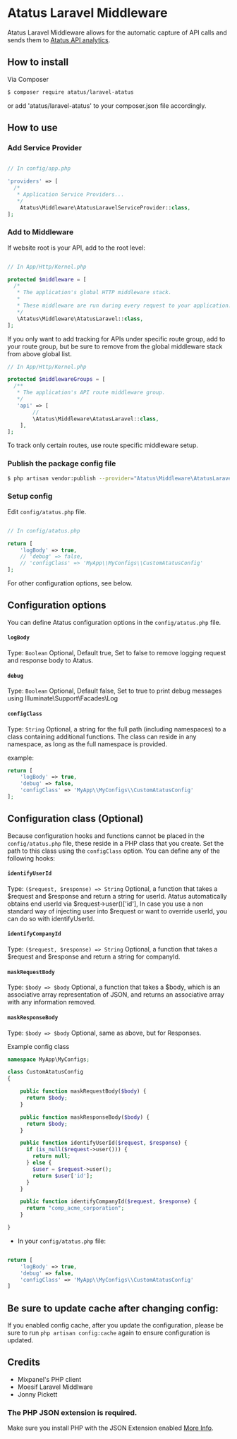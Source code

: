 # Atatus Laravel Middleware

Atatus Laravel Middleware allows for the automatic capture of API calls and sends them to [Atatus API analytics](https://www.atatus.com).

## How to install

Via Composer

```bash
$ composer require atatus/laravel-atatus
```
or add 'atatus/laravel-atatus' to your composer.json file accordingly.

## How to use

### Add Service Provider

```php

// In config/app.php

'providers' => [
  /*
   * Application Service Providers...
   */
    Atatus\Middleware\AtatusLaravelServiceProvider::class,
];
```

### Add to Middleware

If website root is your API, add to the root level:

```php

// In App/Http/Kernel.php

protected $middleware = [
  /*
   * The application's global HTTP middleware stack.
   *
   * These middleware are run during every request to your application.
   */
   \Atatus\Middleware\AtatusLaravel::class,
];

```

If you only want to add tracking for APIs under specific route group, add to your route group, but be sure to remove from the global
middleware stack from above global list.

```php
// In App/Http/Kernel.php

protected $middlewareGroups = [
  /**
   * The application's API route middleware group.
   */
   'api' => [
        //
        \Atatus\Middleware\AtatusLaravel::class,
    ],
];
```

To track only certain routes, use route specific middleware setup.


### Publish the package config file

```bash
$ php artisan vendor:publish --provider="Atatus\Middleware\AtatusLaravelServiceProvider"
```

### Setup config

Edit `config/atatus.php` file.

```php

// In config/atatus.php

return [
    'logBody' => true,
    // 'debug' => false,
    // 'configClass' => 'MyApp\\MyConfigs\\CustomAtatusConfig'
];
```

For other configuration options, see below.

## Configuration options

You can define Atatus configuration options in the `config/atatus.php` file.

#### __`logBody`__
Type: `Boolean`
Optional, Default true, Set to false to remove logging request and response body to Atatus.

#### __`debug`__
Type: `Boolean`
Optional, Default false, Set to true to print debug messages using Illuminate\Support\Facades\Log

#### __`configClass`__
Type: `String`
Optional, a string for the full path (including namespaces) to a class containing additional functions.
The class can reside in any namespace, as long as the full namespace is provided.

example:

```php
return [
    'logBody' => true,
    'debug' => false,
    'configClass' => 'MyApp\\MyConfigs\\CustomAtatusConfig'
];
```

## Configuration class **(Optional)**

Because configuration hooks and functions cannot be placed in the `config/atatus.php` file, these reside in a PHP class that you create.
Set the path to this class using the `configClass` option. You can define any of the following hooks:

#### __`identifyUserId`__
Type: `($request, $response) => String`
Optional, a function that takes a $request and $response and return a string for userId. Atatus automatically obtains end userId via $request->user()['id'], In case you use a non standard way of injecting user into $request or want to override userId, you can do so with identifyUserId.

#### __`identifyCompanyId`__
Type: `($request, $response) => String`
Optional, a function that takes a $request and $response and return a string for companyId.

#### __`maskRequestBody`__
Type: `$body => $body`
Optional, a function that takes a $body, which is an associative array representation of JSON, and
returns an associative array with any information removed.

#### __`maskResponseBody`__
Type: `$body => $body`
Optional, same as above, but for Responses.


Example config class

```php
namespace MyApp\MyConfigs;

class CustomAtatusConfig
{

    public function maskRequestBody($body) {
      return $body;
    }

    public function maskResponseBody($body) {
      return $body;
    }

    public function identifyUserId($request, $response) {
      if (is_null($request->user())) {
        return null;
      } else {
        $user = $request->user();
        return $user['id'];
      }
    }

    public function identifyCompanyId($request, $response) {
      return "comp_acme_corporation";
    }

}
```

- In your `config/atatus.php` file:

```php

return [
    'logBody' => true,
    'debug' => false,
    'configClass' => 'MyApp\\MyConfigs\\CustomAtatusConfig'
]

```

## Be sure to update cache after changing config:

If you enabled config cache, after you update the configuration, please be sure to run `php artisan config:cache` again to ensure configuration is updated.

## Credits

- Mixpanel's PHP client
- Moesif Laravel Middlware
- Jonny Pickett

### The PHP JSON extension is required.

Make sure you install PHP with the JSON Extension enabled [More Info](https://stackoverflow.com/questions/7318191/enable-json-encode-in-php).

